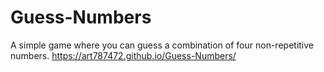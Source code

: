 # Guess-Numbers
A simple game where you can guess a combination of four non-repetitive numbers.
https://art787472.github.io/Guess-Numbers/
